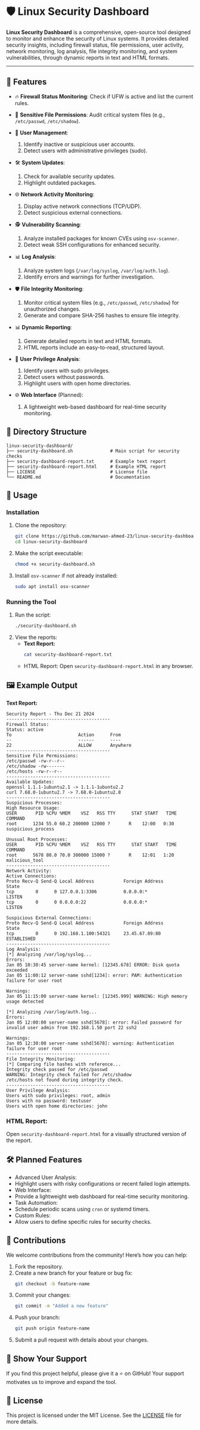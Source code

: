 # 🛡️ Linux Security Dashboard

**Linux Security Dashboard** is a comprehensive, open-source tool designed to monitor and enhance the security of Linux systems. It provides detailed security insights, including firewall status, file permissions, user activity, network monitoring, log analysis, file integrity monitoring, and system vulnerabilities, through dynamic reports in text and HTML formats.

---

## 🚀 Features

- 🔥 **Firewall Status Monitoring**: Check if UFW is active and list the current rules.
- 🔐 **Sensitive File Permissions**: Audit critical system files (e.g., `/etc/passwd`, `/etc/shadow`).
- 👤 **User Management**:
  1. Identify inactive or suspicious user accounts.
  2. Detect users with administrative privileges (sudo).
- 🛠️ **System Updates**:
  1. Check for available security updates.
  2. Highlight outdated packages.
- 🌐 **Network Activity Monitoring**:
  1. Display active network connections (TCP/UDP).
  2. Detect suspicious external connections.
- 🕵️ **Vulnerability Scanning**:
  1. Analyze installed packages for known CVEs using `osv-scanner`.
  2. Detect weak SSH configurations for enhanced security.
- 📊 **Log Analysis**:
  1. Analyze system logs (`/var/log/syslog`, `/var/log/auth.log`).
  2. Identify errors and warnings for further investigation.
- 🛡️ **File Integrity Monitoring**:
  1. Monitor critical system files (e.g., `/etc/passwd`, `/etc/shadow`) for unauthorized changes.
  2. Generate and compare SHA-256 hashes to ensure file integrity.
- 📊 **Dynamic Reporting**:
  1. Generate detailed reports in text and HTML formats.
  2. HTML reports include an easy-to-read, structured layout.
- 👤 **User Privilege Analysis**:
  1. Identify users with sudo privileges.
  2. Detect users without passwords.
  3. Highlight users with open home directories.

- 🌐 **Web Interface** (Planned):
  1. A lightweight web-based dashboard for real-time security monitoring.

## 📂 Directory Structure

```plaintext
linux-security-dashboard/
├── security-dashboard.sh              # Main script for security checks
├── security-dashboard-report.txt      # Example text report
├── security-dashboard-report.html     # Example HTML report
├── LICENSE                            # License file
└── README.md                          # Documentation
```

## 📖 Usage

### Installation

1. Clone the repository:
   ```bash
   git clone https://github.com/marwan-ahmed-23/linux-security-dashboard.git
   cd linux-security-dashboard
   ```
2. Make the script executable:
   ```bash
   chmod +x security-dashboard.sh
   ```
3. Install `osv-scanner` if not already installed:
   ```bash
   sudo apt install osv-scanner
   ```

### Running the Tool

1. Run the script:
   ```bash
   ./security-dashboard.sh
   ```
2. View the reports:
   - **Text Report:**
     ```bash
     cat security-dashboard-report.txt
     ```
   - HTML Report: Open `security-dashboard-report.html` in any browser.

## 🖼️ Example Output

**Text Report:**

```plaintext
Security Report - Thu Dec 21 2024
---------------------------------------
Firewall Status:
Status: active
To                         Action      From
--                         ------      ----
22                         ALLOW       Anywhere
---------------------------------------
Sensitive File Permissions:
/etc/passwd -rw-r--r--
/etc/shadow -rw-------
/etc/hosts -rw-r--r--
---------------------------------------
Available Updates:
openssl 1.1.1-1ubuntu2.1 -> 1.1.1-1ubuntu2.2
curl 7.68.0-1ubuntu2.7 -> 7.68.0-1ubuntu2.8
---------------------------------------
Suspicious Processes:
High Resource Usage:
USER       PID %CPU %MEM    VSZ   RSS TTY      STAT START   TIME COMMAND
root      1234 55.0 60.2 200000 12000 ?       R    12:00   0:30 suspicious_process

Unusual Root Processes:
USER       PID %CPU %MEM    VSZ   RSS TTY      STAT START   TIME COMMAND
root      5678 80.0 70.0 300000 15000 ?       R    12:01   1:20 malicious_tool
---------------------------------------
Network Activity:
Active Connections:
Proto Recv-Q Send-Q Local Address           Foreign Address         State
tcp        0      0 127.0.0.1:3306          0.0.0.0:*               LISTEN
tcp        0      0 0.0.0.0:22              0.0.0.0:*               LISTEN

Suspicious External Connections:
Proto Recv-Q Send-Q Local Address           Foreign Address         State
tcp        0      0 192.168.1.100:54321     23.45.67.89:80          ESTABLISHED
---------------------------------------
Log Analysis:
[*] Analyzing /var/log/syslog...
Errors:
Jan 05 10:30:45 server-name kernel: [12345.678] ERROR: Disk quota exceeded
Jan 05 11:00:12 server-name sshd[1234]: error: PAM: Authentication failure for user root

Warnings:
Jan 05 11:15:00 server-name kernel: [12345.999] WARNING: High memory usage detected

[*] Analyzing /var/log/auth.log...
Errors:
Jan 05 12:00:00 server-name sshd[5678]: error: Failed password for invalid user admin from 192.168.1.50 port 22 ssh2

Warnings:
Jan 05 12:30:00 server-name sshd[5678]: warning: Authentication failure for user root
---------------------------------------
File Integrity Monitoring:
[*] Comparing file hashes with reference...
Integrity check passed for /etc/passwd
WARNING: Integrity check failed for /etc/shadow
/etc/hosts not found during integrity check.
---------------------------------------
User Privilege Analysis:
Users with sudo privileges: root, admin
Users with no password: testuser
Users with open home directories: john
```

### HTML Report:

Open `security-dashboard-report.html` for a visually structured version of the report.

## 🛠️ Planned Features

- Advanced User Analysis:
- Highlight users with risky configurations or recent failed login attempts.
- Web Interface:
- Provide a lightweight web dashboard for real-time security monitoring.
- Task Automation:
- Schedule periodic scans using `cron` or systemd timers.
- Custom Rules:
- Allow users to define specific rules for security checks.

## 🤝 Contributions

We welcome contributions from the community! Here’s how you can help:

1. Fork the repository.
2. Create a new branch for your feature or bug fix:
   ```bash
   git checkout -b feature-name
   ```
3. Commit your changes:
   ```bash
   git commit -m "Added a new feature"
   ```
4. Push your branch:
   ```bash
   git push origin feature-name
   ```
5. Submit a pull request with details about your changes.

## 🌟 Show Your Support

If you find this project helpful, please give it a ⭐ on GitHub! Your support motivates us to improve and expand the tool.

## 🔖 License

This project is licensed under the MIT License. See the [LICENSE](LICENSE) file for more details.
